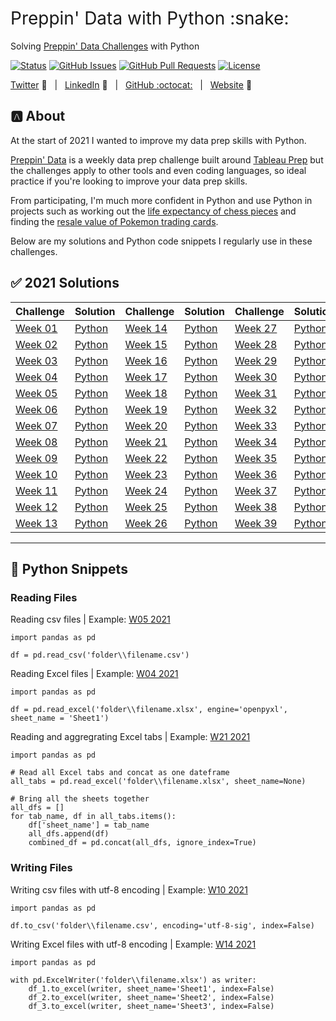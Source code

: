 <h1 style="font-weight:normal">
  Preppin' Data with Python :snake:
</h1>

Solving [Preppin' Data Challenges](https://preppindata.blogspot.com/) with Python

[![Status](https://img.shields.io/badge/status-active-success.svg)]() [![GitHub Issues](https://img.shields.io/github/issues/wjsutton/preppin-data.svg)](https://github.com/wjsutton/preppin-data/issues) [![GitHub Pull Requests](https://img.shields.io/github/issues-pr/wjsutton/preppin-data.svg)](https://github.com/wjsutton/preppin-data/pulls) [![License](https://img.shields.io/badge/license-MIT-blue.svg)](/LICENSE)

[Twitter][Twitter] :speech_balloon:&nbsp;&nbsp;&nbsp;|&nbsp;&nbsp;&nbsp;[LinkedIn][LinkedIn] :necktie:&nbsp;&nbsp;&nbsp;|&nbsp;&nbsp;&nbsp;[GitHub :octocat:][GitHub]&nbsp;&nbsp;&nbsp;|&nbsp;&nbsp;&nbsp;[Website][Website] :link:

## :a: About 

At the start of 2021 I wanted to improve my data prep skills with Python. 

[Preppin' Data](https://preppindata.blogspot.com/) is a weekly data prep challenge built around [Tableau Prep](https://www.tableau.com/en-gb/products/prep) but the challenges apply to other tools and even coding languages, so ideal practice if you're looking to improve your data prep skills. 

From participating, I'm much more confident in Python and use Python in projects such as working out the [life expectancy of chess pieces](https://github.com/wjsutton/life_expectancy_in_chess) and finding the [resale value of Pokemon trading cards](https://github.com/wjsutton/pokemon_tcg_stockmarket).

Below are my solutions and Python code snippets I regularly use in these challenges.


<!--
Quick Link 
-->

[Twitter]:https://twitter.com/WJSutton12
[LinkedIn]:https://www.linkedin.com/in/will-sutton-14711627/
[GitHub]:https://github.com/wjsutton
[Website]:https://wjsutton.github.io/

## :white_check_mark: 2021 Solutions

| Challenge     | Solution |Challenge     | Solution |Challenge     | Solution |Challenge     | Solution |
| ----------- | ----------- | ----------- | ----------- | ----------- | ----------- | ----------- | ----------- |
| [Week 01](https://preppindata.blogspot.com/2021/01/2021-week-1.html)      | [Python](https://github.com/wjsutton/preppin-data/blob/main/2021/2021-week-01.py)       | [Week 14](https://preppindata.blogspot.com/2021/04/2021-week-14-prep-air-in-flight.html)      | [Python](https://github.com/wjsutton/preppin-data/blob/main/2021/2021-week-14.py) | [Week 27](https://preppindata.blogspot.com/2021/07/2021-week-27-nba-draft-lottery.html)      | [Python](https://github.com/wjsutton/preppin-data/blob/main/2021/2021-week-27.py)       | [Week 40](https://preppindata.blogspot.com/2021/10/2021-week-40-animal-adoptions.html)      | [Python](https://github.com/wjsutton/preppin-data/blob/main/2021/2021-week-40.py) 
| [Week 02](https://preppindata.blogspot.com/2021/01/2021-week-2.html)      | [Python](https://github.com/wjsutton/preppin-data/blob/main/2021/2021-week-02.py)       | [Week 15](https://preppindata.blogspot.com/2021/04/2021-week-15-restaurant-menu-orders.html)      | [Python](https://github.com/wjsutton/preppin-data/blob/main/2021/2021-week-15.py)       | [Week 28](https://preppindata.blogspot.com/2021/07/2021-week-28-its-coming-rome.html)      | [Python](https://github.com/wjsutton/preppin-data/blob/main/2021/2021-week-28.py)       | [Week 41](https://preppindata.blogspot.com/2021/10/2021-week-41-southend-stats.html)      | [Python](https://github.com/wjsutton/preppin-data/blob/main/2021/2021-week-41.py) 
| [Week 03](https://preppindata.blogspot.com/2021/01/2021-week-3.html)      | [Python](https://github.com/wjsutton/preppin-data/blob/main/2021/2021-week-03.py)       | [Week 16](https://preppindata.blogspot.com/2021/04/2021-week-16-super-league.html)      | [Python](https://github.com/wjsutton/preppin-data/blob/main/2021/2021-week-16.py)       | [Week 29](https://preppindata.blogspot.com/2021/07/2021-week-29-pd-x-wow-tokyo-2020.html)      | [Python](https://github.com/wjsutton/preppin-data/blob/main/2021/2021-week-29.py)       | [Week 42](https://preppindata.blogspot.com/2021/10/2021-week-42-charity-fundraising.html)      | [Python](https://github.com/wjsutton/preppin-data/blob/main/2021/2021-week-42.py) 
| [Week 04](https://preppindata.blogspot.com/2021/01/2021-week-4.html)      | [Python](https://github.com/wjsutton/preppin-data/blob/main/2021/2021-week-04.py)       | [Week 17](https://preppindata.blogspot.com/2021/04/week-17-timesheet-checks.html)      |  [Python](https://github.com/wjsutton/preppin-data/blob/main/2021/2021-week-17.py)      | [Week 30](https://preppindata.blogspot.com/2021/07/2021-week-30-lift-your-spirits.html)      | [Python](https://github.com/wjsutton/preppin-data/blob/main/2021/2021-week-30.py)       | [Week 43](https://preppindata.blogspot.com/2021/10/2021-week-43-is-that-case.html)      | [Python](https://github.com/wjsutton/preppin-data/blob/main/2021/2021-week-43.py) 
| [Week 05](https://preppindata.blogspot.com/2021/02/2021-week-5-dealing-with-duplication.html)      | [Python](https://github.com/wjsutton/preppin-data/blob/main/2021/2021-week-05.py)       | [Week 18](https://preppindata.blogspot.com/2021/05/2021-week-18-prep-air-project-overruns.html)      |  [Python](https://github.com/wjsutton/preppin-data/blob/main/2021/2021-week-18.py)      | [Week 31](https://preppindata.blogspot.com/2021/08/2021-week-36-excelling-in-prep.html)      | [Python](https://github.com/wjsutton/preppin-data/blob/main/2021/2021-week-31.py)       | [Week 44](https://preppindata.blogspot.com/2021/11/2021-week-44-on-yer-bike.html)      | [Python](https://github.com/wjsutton/preppin-data/blob/main/2021/2021-week-44.py) 
| [Week 06](https://preppindata.blogspot.com/2021/02/2021-week-6-comparing-prize-money-for.html)      | [Python](https://github.com/wjsutton/preppin-data/blob/main/2021/2021-week-06.py)       | [Week 19](https://preppindata.blogspot.com/2021/05/2021-week-19-prep-air-project-details.html)      |  [Python](https://github.com/wjsutton/preppin-data/blob/main/2021/2021-week-19.py)      | [Week 32](https://preppindata.blogspot.com/2021/08/2021-week-32-excelling-through.html)      | [Python](https://github.com/wjsutton/preppin-data/blob/main/2021/2021-week-32.py)       | [Week 45](https://preppindata.blogspot.com/2021/11/2021-week-45-spread-knowledge-for-tc.html)      | [Python](https://github.com/wjsutton/preppin-data/blob/main/2021/2021-week-45.py) 
| [Week 07](https://preppindata.blogspot.com/2021/02/2021-week-7-vegan-shopping-list.html)      | [Python](https://github.com/wjsutton/preppin-data/blob/main/2021/2021-week-07.py)       | [Week 20](https://preppindata.blogspot.com/2021/05/2021-week-20-controlling-complaints.html)      |  [Python](https://github.com/wjsutton/preppin-data/blob/main/2021/2021-week-20.py)      | [Week 33](https://preppindata.blogspot.com/2021/08/2021-week-33-excelling-at-adding-one.html)      | [Python](https://github.com/wjsutton/preppin-data/blob/main/2021/2021-week-33.py)       | [Week 46](https://preppindata.blogspot.com/2021/11/2021-week-46-book-shop-data-modelling.html)      | [Python](https://github.com/wjsutton/preppin-data/blob/main/2021/2021-week-46.py) 
| [Week 08](https://preppindata.blogspot.com/2021/02/2021-week-8-karaoke-data.html)      | [Python](https://github.com/wjsutton/preppin-data/blob/main/2021/2021-week-08.py)       | [Week 21](https://preppindata.blogspot.com/2021/05/2021-week-21-getting-trolleyed.html)      |  [Python](https://github.com/wjsutton/preppin-data/blob/main/2021/2021-week-21.py)      | [Week 34](https://preppindata.blogspot.com/2021/08/2021-week-34-excelling-with-lookups.html)      |  [Python](https://github.com/wjsutton/preppin-data/blob/main/2021/2021-week-34.py)      | [Week 47](https://preppindata.blogspot.com/2021/11/2021-week-47-games-night-viz-collab.html)      | [Python](https://github.com/wjsutton/preppin-data/blob/main/2021/2021-week-47.py) 
| [Week 09](https://preppindata.blogspot.com/2021/03/2021-week-9-working-with-strings.html)      | [Python](https://github.com/wjsutton/preppin-data/blob/main/2021/2021-week-09.py)       | [Week 22](https://preppindata.blogspot.com/2021/06/2021-week-22-answer-smash.html)      |  [Python](https://github.com/wjsutton/preppin-data/blob/main/2021/2021-week-22.py)      | [Week 35](https://preppindata.blogspot.com/2021/09/2021-week-35-picture-perfect.html)      |  [Python](https://github.com/wjsutton/preppin-data/blob/main/2021/2021-week-35.py)      | [Week 48](https://preppindata.blogspot.com/2021/12/2021-week-48-departmental-december.html)      | [Python](https://github.com/wjsutton/preppin-data/blob/main/2021/2021-week-48.py) 
| [Week 10](https://preppindata.blogspot.com/2021/02/2021-week-10-pokemon-hierarchies.html)      | [Python](https://github.com/wjsutton/preppin-data/blob/main/2021/2021-week-10.py)       | [Week 23](https://preppindata.blogspot.com/2021/06/2021-week-23-nps-for-airlines.html)      |  [Python](https://github.com/wjsutton/preppin-data/blob/main/2021/2021-week-23.py)      | [Week 36](https://preppindata.blogspot.com/2021/09/2021-week-36-whats-trendy.html)      |  [Python](https://github.com/wjsutton/preppin-data/blob/main/2021/2021-week-36.py)      | 
| [Week 11](https://preppindata.blogspot.com/2021/03/2021-week-11-cocktail-profit-margins.html)      | [Python](https://github.com/wjsutton/preppin-data/blob/main/2021/2021-week-11.py)       | [Week 24](https://preppindata.blogspot.com/2021/06/2021-week-24-c-co-absence-monitoring.html)      |  [Python](https://github.com/wjsutton/preppin-data/blob/main/2021/2021-week-24.py) | [Week 37](https://preppindata.blogspot.com/2021/09/2021-week-37-re-looking-at-phone.html)      |  [Python](https://github.com/wjsutton/preppin-data/blob/main/2021/2021-week-37.py)      | 
| [Week 12](https://preppindata.blogspot.com/2021/03/2021-week-12-maldives-tourism.html)      | [Python](https://github.com/wjsutton/preppin-data/blob/main/2021/2021-week-12.py)       | [Week 25](https://preppindata.blogspot.com/2021/06/2021-week-25-worst-pokemon.html)      |  [Python](https://github.com/wjsutton/preppin-data/blob/main/2021/2021-week-25.py) | [Week 38](https://preppindata.blogspot.com/2021/09/2021-week-38-trilogy.html)      |  [Python](https://github.com/wjsutton/preppin-data/blob/main/2021/2021-week-38.py)      | 
| [Week 13](https://preppindata.blogspot.com/2021/03/2021-week-13.html)      | [Python](https://github.com/wjsutton/preppin-data/blob/main/2021/2021-week-13.py)       | [Week 26](https://preppindata.blogspot.com/2021/06/2021-week-26-rolling-weekly-revenue.html)      |  [Python](https://github.com/wjsutton/preppin-data/blob/main/2021/2021-week-26.py) | [Week 39](https://preppindata.blogspot.com/2021/09/2021-week-39-painting-bikes.html)      |  [Python](https://github.com/wjsutton/preppin-data/blob/main/2021/2021-week-39.py)      | 

---


## :snake: Python Snippets

### Reading Files

Reading csv files | Example: [W05 2021](https://github.com/wjsutton/preppin-data/blob/main/2021/2021-week-05.py)
```
import pandas as pd

df = pd.read_csv('folder\\filename.csv')
```

Reading Excel files | Example: [W04 2021](https://github.com/wjsutton/preppin-data/blob/main/2021/2021-week-04.py)
```
import pandas as pd

df = pd.read_excel('folder\\filename.xlsx', engine='openpyxl', sheet_name = 'Sheet1')
```

Reading and aggregrating Excel tabs | Example: [W21 2021](https://github.com/wjsutton/preppin-data/blob/main/2021/2021-week-21.py)
```
import pandas as pd

# Read all Excel tabs and concat as one dateframe
all_tabs = pd.read_excel('folder\\filename.xlsx', sheet_name=None)

# Bring all the sheets together
all_dfs = []
for tab_name, df in all_tabs.items():
    df['sheet_name'] = tab_name
    all_dfs.append(df)
    combined_df = pd.concat(all_dfs, ignore_index=True)
```

### Writing Files

Writing csv files with utf-8 encoding | Example: [W10 2021](https://github.com/wjsutton/preppin-data/blob/main/2021/2021-week-10.py)
```
import pandas as pd

df.to_csv('folder\\filename.csv', encoding='utf-8-sig', index=False)
```

Writing Excel files with utf-8 encoding | Example: [W14 2021](https://github.com/wjsutton/preppin-data/blob/main/2021/2021-week-14.py)
```
import pandas as pd

with pd.ExcelWriter('folder\\filename.xlsx') as writer:  
    df_1.to_excel(writer, sheet_name='Sheet1', index=False)
    df_2.to_excel(writer, sheet_name='Sheet2', index=False)
    df_3.to_excel(writer, sheet_name='Sheet3', index=False)
```
